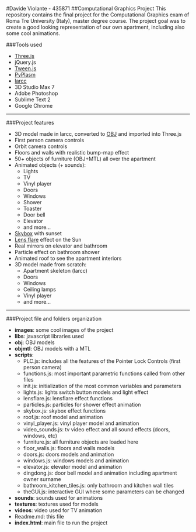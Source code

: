 #Davide Violante - 435871
##Computational Graphics Project
This repository contains the final project for the Computational Graphics exam of Roma Tre University (Italy), master degree course. The project goal was to create a good looking representation of our own apartment, including also some cool animations.

###Tools used
* [Three.js](http://www.threejs.org)
* jQuery.js
* [Tween.js](https://github.com/sole/tween.js/)
* [PyPlasm](https://github.com/plasm-language/pyplasm)
* [larcc](https://github.com/cvdlab/lar-cc)
* 3D Studio Max 7
* Adobe Photoshop
* Sublime Text 2
* Google Chrome

_____________________

###Project features
* 3D model made in larcc, converted to [OBJ](http://en.wikipedia.org/wiki/Wavefront_OBJ) and imported into Three.js
* First person camera controls
* Orbit camera controls
* Floors and walls with realistic bump-map effect
* 50+ objects of furniture (OBJ+MTL) all over the apartment
* Animated objects (+ sounds):
  * Lights
  * TV
  * Vinyl player
  * Doors
  * Windows
  * Shower
  * Toaster
  * Door bell
  * Elevator
  * and more...
* [Skybox](http://en.wikipedia.org/wiki/Skybox_(video_games)) with sunset
* [Lens flare](http://en.wikipedia.org/wiki/Lens_flare) effect on the Sun
* Real mirrors on elevator and bathroom
* Particle effect on bathroom shower
* Animated roof to see the apartment interiors
* 3D model made from scratch:
  * Apartment skeleton (larcc)  
  * Doors
  * Windows
  * Ceiling lamps
  * Vinyl player
  * and more...

___________________

###Project file and folders organization
* **images**: some cool images of the project
* **libs**: javascript libraries used
* **obj**: OBJ models
* **objmtl**: OBJ models with a MTL
* **scripts**:
   * PLC.js: includes all the features of the Pointer Lock Controls (first person camera)
   * functions.js: most important parametric functions called from other files
   * init.js: initialization of the most common variables and parameters
   * lights.js: lights switch button models and light effect
   * lensflare.js: lensflare effect functions
   * particles.js: particles for shower effect animation
   * skybox.js: skybox effect functions
   * roof.js: roof model and animation
   * vinyl_player.js: vinyl player model and animation
   * video_sounds.js: tv video effect and all sound effects (doors, windows, etc)
   * furniture.js: all furniture objects are loaded here
   * floor_walls.js: floors and walls models
   * doors.js: doors models and animation
   * windows.js: windows models and animation
   * elevator.js: elevator model and animation
   * dingdong.js: door bell model and animation including apartment owner surname
   * bathroom_kitchen_tiles.js: only bathroom and kitchen wall tiles
   * theGUi.js: interactive GUI where some parameters can be changed
* **sounds**: sounds used for animations
* **textures**: textures used for models
* **videos**: video used for TV animation
* Readme.md: this file
* **index.html**: main file to run the project
